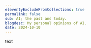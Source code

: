 ```yaml
---
eleventyExcludeFromCollections: true
permalink: false
sub: AI; the past and today.
blogdesc: My personal opinions of AI.
date: 2024-10-10
---
```


text